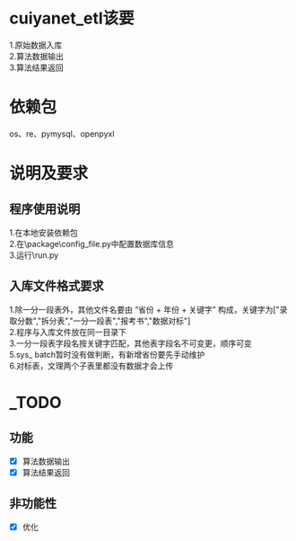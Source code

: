 # cuiyanet_etl该要
1.原始数据入库  
2.算法数据输出  
3.算法结果返回  


# 依赖包
os、re、pymysql、openpyxl


# 说明及要求
## 程序使用说明
1.在本地安装依赖包  
2.在\package\config_file.py中配置数据库信息  
3.运行\run.py  

## 入库文件格式要求
1.除一分一段表外，其他文件名要由 “省份 + 年份 + 关键字” 构成，关键字为["录取分数","拆分表","一分一段表","报考书","数据对标"]  
2.程序与入库文件放在同一目录下  
3.一分一段表字段名按关键字匹配，其他表字段名不可变更，顺序可变  
5.sys_ batch暂时没有做判断，有新增省份要先手动维护  
6.对标表，文理两个子表里都没有数据才会上传  


# _TODO
## 功能
- [x] 算法数据输出 
- [x] 算法结果返回
## 非功能性
- [x] 优化
